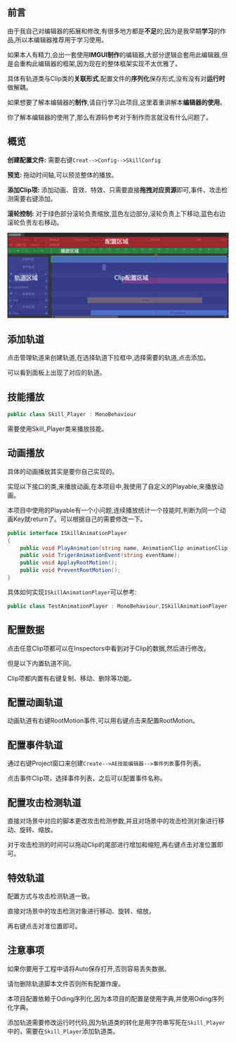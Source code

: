 ## 前言

由于我自己对编辑器的拓展和修改,有很多地方都是**不足**的,因为是我早期**学习**的作品,所以本编辑器推荐用于学习使用。

如果本人有精力,会出一套使用**IMGUI制作**的编辑器,大部分逻辑会套用此编辑器,但是会重构此编辑器的框架,因为现在的整体框架实现不太优雅了。

具体有轨道类与Clip类的**关联形式**,配置文件的**序列化**保存形式,没有没有对**运行时**做解耦。

如果想要了解本编辑器的**制作**,请自行学习此项目,这里着重讲解本**编辑器的使用**。

你了解本编辑器的使用了,那么有源码参考对于制作而言就没有什么问题了。

## 概览

**创建配置文件:** 需要右键`Creat-->Config-->SkillConfig`

**预览:**              拖动时间轴,可以预览整体的播放。

**添加Clip项:**   添加动画、音效、特效、只需要直接**拖拽对应资源**即可,事件、攻击检测需要右键添加。

**滚轮控制:**      对于绿色部分滚轮负责缩放,蓝色左边部分,滚轮负责上下移动,蓝色右边滚轮负责左右移动。

![image-20240408130924672](ImagesAssets/image-20240408130924672.png)

## 添加轨道

点击管理轨道来创建轨道,在选择轨道下拉框中,选择需要的轨道,点击添加。

可以看到面板上出现了对应的轨道。

## 技能播放

```csharp
public class Skill_Player : MonoBehaviour
```

需要使用Skill_Player类来播放技能。

## 动画播放

具体的动画播放其实是要你自己实现的。

实现以下接口的类,来播放动画,在本项目中,我使用了自定义的Playable,来播放动画。

本项目中使用的Playable有一个小问题,连续播放统计一个技能时,判断为同一个动画Key就return了。可以根据自己的需要修改一下。

```csharp
public interface ISkillAnimationPlayer
{
    public void PlayAnimation(string name, AnimationClip animationClip, float enterTIme);
    public void TrigerAnimationEvent(string eventName);
    public void ApplayRootMotion();
    public void PreventRootMotion();
}
```

具体如何实现`ISkillAnimationPlayer`可以参考:

```csharp
public class TestAnimationPlayer : MonoBehaviour,ISkillAnimationPlayer
```

## 配置数据

点击任意Clip项都可以在Inspectors中看到对于Clip的数据,然后进行修改。

但是以下内置轨道不同。

Clip项都内置有右键复制、移动、删除等功能。

## 配置动画轨道

动画轨道有右键RootMotion事件,可以用右键点击来配置RootMotion。

## 配置事件轨道

通过右键Project窗口来创建`Create-->AE技能编辑器-->事件列表`事件列表。

点击事件Clip项，选择事件列表，之后可以配置事件名称。

## 配置攻击检测轨道

直接对场景中对应的脚本更改攻击检测参数,并且对场景中的攻击检测对象进行移动、旋转、缩放。

对于攻击检测的时间可以拖动Clip的尾部进行增加和缩短,再右键点击对准位置即可。

## 特效轨道

配置方式与攻击检测轨道一致。

直接对场景中的攻击检测对象进行移动、旋转、缩放。

再右键点击对准位置即可。

## 注意事项

如果你要用于工程中请将Auto保存打开,否则容易丢失数据。

请勿删除轨道脚本文件否则所有配置作废。

本项目配置依赖于Oding序列化,因为本项目的配置是使用字典,并使用Oding序列化字典。

添加轨道需要修改运行时代码,因为轨道类的转化是用字符串写死在`Skill_Player`中的，需要在`Skill_Player`添加轨道类。